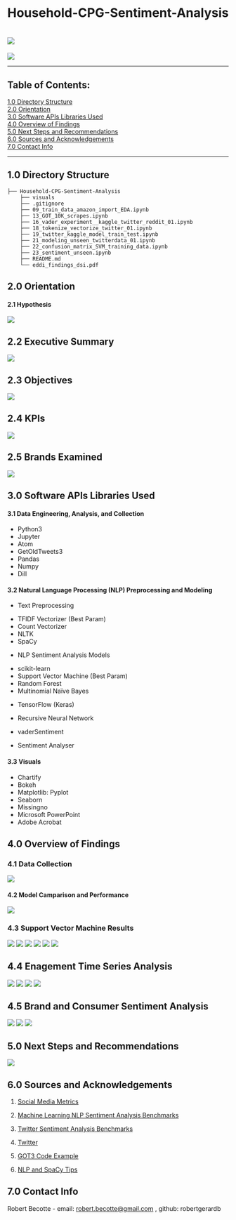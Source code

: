 # Household-CPG-Sentiment-Analysis

![]('./visuals/00_slides/Slide1.png')
=======
![](./visuals/00_slides/Slide1.PNG)

---
## Table of Contents:
[1.0 Directory Structure](#10-directory-structure)<br>
[2.0 Orientation](#20-orientation)<br>
[3.0 Software APIs Libraries Used](#30-software-apis-libraries-used)<br>
[4.0 Overview of Findings](#40-high-level-overview-of-findings)<br>
[5.0 Next Steps and Recommendations](#50-next-steps-and-recommendations)<br>
[6.0 Sources and Acknowledgements](#60-sources-and-acknowledgements)<br>
[7.0 Contact Info](#70-contact-info)<br>

---
## 1.0 Directory Structure
```
├── Household-CPG-Sentiment-Analysis
    ├── visuals
    ├── .gitignore
    ├── 09_train_data_amazon_import_EDA.ipynb
    ├── 13_GOT_10K_scrapes.ipynb
    ├── 16_vader_experiment__kaggle_twitter_reddit_01.ipynb
    ├── 18_tokenize_vectorize_twitter_01.ipynb
    ├── 19_twitter_kaggle_model_train_test.ipynb
    ├── 21_modeling_unseen_twitterdata_01.ipynb
    ├── 22_confusion_matrix_SVM_training_data.ipynb
    ├── 23_sentiment_unseen.ipynb
    ├── README.md
    └── eddi_findings_dsi.pdf
```    
## 2.0 Orientation

#### 2.1 Hypothesis
![](./visuals/00_slides/Slide3.PNG)

## 2.2 Executive Summary
![](./visuals/00_slides/Slide6.PNG)

## 2.3 Objectives
![](./visuals/00_slides/Slide6.PNG)

## 2.4 KPIs
![](./visuals/00_slides/Slide7.PNG)

## 2.5 Brands Examined
![](./visuals/00_slides/Slide8.PNG)

## 3.0 Software APIs Libraries Used

#### 3.1 Data Engineering, Analysis, and Collection
- Python3
- Jupyter
- Atom
- GetOldTweets3
- Pandas
- Numpy
- Dill

#### 3.2 Natural Language Processing (NLP) Preprocessing and Modeling
* Text Preprocessing
- TFIDF Vectorizer (Best Param)
- Count Vectorizer
- NLTK
- SpaCy
* NLP Sentiment Analysis Models
- scikit-learn
- Support Vector Machine (Best Param)
- Random Forest
- Multinomial Naïve Bayes
* TensorFlow (Keras)
- Recursive Neural Network
* vaderSentiment
- Sentiment Analyser

#### 3.3 Visuals
- Chartify
- Bokeh
- Matplotlib: Pyplot
- Seaborn
- Missingno
- Microsoft PowerPoint
- Adobe Acrobat

## 4.0 Overview of Findings

### 4.1 Data Collection
![](./visuals/00_slides/Slide8.PNG)

#### 4.2 Model Camparison and Performance
![](./visuals/00_slides/Slide13.PNG)

### 4.3 Support Vector Machine Results
![](./visuals/00_slides/Slide14.PNG)
![](./visuals/00_slides/Slide15.PNG)
![](./visuals/00_slides/Slide16.PNG)
![](./visuals/00_slides/Slide17.PNG)
![](./visuals/00_slides/Slide19.PNG)
![](./visuals/00_slides/Slide20.PNG)

## 4.4 Enagement Time Series Analysis
![](./visuals/00_slides/Slide22.PNG)
![](./visuals/00_slides/Slide23.PNG)
![](./visuals/00_slides/Slide24.PNG)
![](./visuals/00_slides/Slide25.PNG)

## 4.5 Brand and Consumer Sentiment Analysis
![](./visuals/00_slides/Slide27.PNG)
![](./visuals/00_slides/Slide29.PNG)
![](./visuals/00_slides/Slide30.PNG)

## 5.0 Next Steps and Recommendations
![](./visuals/00_slides/Slide32.PNG)

## 6.0 Sources and Acknowledgements
1. <a href="https://sproutsocial.com/insights/twitter-mentions/">Social Media Metrics</a>

2. <a href="http://nlpprogress.com/english/sentiment_analysis.html">Machine Learning NLP Sentiment Analysis Benchmarks</a>

3. <a href="https://pdfs.semanticscholar.org/d0a5/21c8cc0508f1003f3e1d1fbf49780d9062f7.pdf">Twitter Sentiment Analysis Benchmarks</a>

4. <a href="http://twitter.com>NLP Sentiment Analysis Benchmarks">Twitter</a>

5. <a href="https://towardsdatascience.com/how-to-scrape-tweets-from-twitter-59287e20f0f1">GOT3 Code Example</a>

6. <a href="https://towardsdatascience.com/machine-learning-for-text-classification-using-spacy-in-python-b276b4051a49">NLP and SpaCy Tips</a>

## 7.0 Contact Info
Robert Becotte - email: robert.becotte@gmail.com , github: robertgerardb <br>
